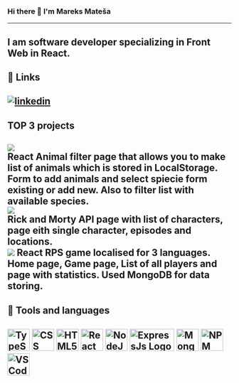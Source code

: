 ### Hi there 👋 I'm Mareks Mateša
---
I am software developer specializing in Front Web in React.
---
## 🔗 Links
[![linkedin](https://img.shields.io/badge/LinkedIn-0077B5?style=for-the-badge&logo=linkedin&logoColor=white)](www.linkedin.com/in/mareksmatesa)
---
## TOP 3 projects
[![](https://img.shields.io/badge/Project-1-red?style=for-the-badge&logo=github)](https://github.com/MrMarex/CodelexHW/tree/main/Redux-Toolkit-LocalStorage/animal-filter)<br />
React Animal filter page that allows you to make list of animals which is stored in LocalStorage. Form to add animals and select spiecie form existing or add new. Also to filter list with available species.<br />
[![](https://img.shields.io/badge/Project-2-red?style=for-the-badge&logo=github)](https://github.com/MrMarex/CodelexHW/tree/main/Rick-and-Morty-React)<br />
Rick and Morty API page with list of characters, page eith single character, episodes and locations.<br />
[![](https://img.shields.io/badge/Project-3-red?style=for-the-badge&logo=github)](https://github.com/MrMarex/CodelexHW/tree/main/Rock-Paper-Scissors)
React RPS game localised for 3 languages. Home page, Game page, List of all players and page with statistics. Used MongoDB for data storing.<br />
---
## 🧰 Tools and languages
<img src="https://cdn-icons-png.flaticon.com/512/919/919832.png" alt="TypeScript Logo" width="50" height="50"/> <img src="https://cdn.worldvectorlogo.com/logos/css3.svg](https://cdn.freebiesupply.com/logos/large/2x/css3-logo-png-transparent.png)" alt="CSS Logo" width="50" height="50"/> <img src="https://upload.wikimedia.org/wikipedia/commons/thumb/6/61/HTML5_logo_and_wordmark.svg/512px-HTML5_logo_and_wordmark.svg.png?20170517184425" alt="HTML5 Logo" width="50" height="50"/> <img src="https://upload.wikimedia.org/wikipedia/commons/thumb/a/a7/React-icon.svg/2300px-React-icon.svg.png" alt="React Logo" width="50" height="50"/> <img src="https://banner2.cleanpng.com/20180425/jrw/kisspng-node-js-javascript-web-application-express-js-comp-5ae0f84e2a4242.1423638015246930701731.jpg" alt="NodeJs Logo" width="50" height="50"/> <img src="https://upload.wikimedia.org/wikipedia/commons/6/64/Expressjs.png" alt="ExpressJs Logo" width="100" height="50"/> <img src="https://www.pngall.com/wp-content/uploads/13/Mongodb-PNG-Image-HD.png" alt="MongoDB Logo" width="50" height="50"/> <img src="https://cdn.iconscout.com/icon/free/png-256/npm-3521612-2945056.png" alt="NPM Logo" width="50" height="50"/> <img src="https://upload.wikimedia.org/wikipedia/commons/thumb/9/9a/Visual_Studio_Code_1.35_icon.svg/2048px-Visual_Studio_Code_1.35_icon.svg.png" alt="VSCode Logo" width="50" height="50"/>
---
<!--
**MrMarex/MrMarex** is a ✨ _special_ ✨ repository because its `README.md` (this file) appears on your GitHub profile.

Here are some ideas to get you started:

- 🔭 I’m currently working on ...
- 🌱 I’m currently learning ...
- 👯 I’m looking to collaborate on ...
- 🤔 I’m looking for help with ...
- 💬 Ask me about ...
- 📫 How to reach me: ...
- 😄 Pronouns: ...
- ⚡ Fun fact: ...
-->
